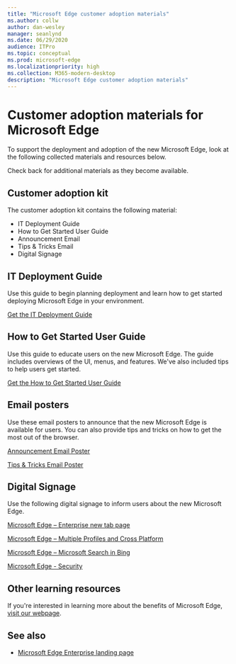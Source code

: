 ```yaml
---
title: "Microsoft Edge customer adoption materials"
ms.author: collw
author: dan-wesley
manager: seanlynd
ms.date: 06/29/2020
audience: ITPro
ms.topic: conceptual
ms.prod: microsoft-edge
ms.localizationpriority: high
ms.collection: M365-modern-desktop
description: "Microsoft Edge customer adoption materials"
---
```


# Customer adoption materials for Microsoft Edge

To support the deployment and adoption of the new Microsoft Edge, look at the following collected materials and resources below.

Check back for additional materials as they become available.

## Customer adoption kit

The customer adoption kit contains the following material:

- IT Deployment Guide
- How to Get Started User Guide
- Announcement Email
- Tips & Tricks Email
- Digital Signage

## IT Deployment Guide

Use this guide to begin planning deployment and learn how to get started deploying Microsoft Edge in your environment.

[Get the IT Deployment Guide](media/customer-adoption-not-md/commercial-deployment-guide-microsoft-edge.pdf)

## How to Get Started User Guide

Use this guide to educate users on the new Microsoft Edge. The guide includes overviews of the UI, menus, and features. We've also included tips to help users get started.

[Get the How to Get Started User Guide](media/customer-adoption-not-md/microsoft-edge-how-to-get-started-user-guide.pdf)

## Email posters

Use these email posters to announce that the new Microsoft Edge is available for users. You can also provide tips and tricks on how to get the most out of the browser.

[Announcement Email Poster](media/customer-adoption-not-md/meet-the-new-microsoft-edge.pdf)

[Tips & Tricks Email Poster](media/customer-adoption-not-md/tips-and-tricks-for-the-new-microsoft-edge.pdf)

## Digital Signage

Use the following digital signage to inform users about the new Microsoft Edge.

[Microsoft Edge – Enterprise new tab page](media/customer-adoption-not-md/microsoft-edge-digital-signage-enterprise-new-tab-page.pdf)

[Microsoft Edge – Multiple Profiles and Cross Platform](media/customer-adoption-not-md/microsoft-edge-digital-signage-multiple-profiles-and-cross-platform.pdf)

[Microsoft Edge – Microsoft Search in Bing](media/customer-adoption-not-md/microsoft-edge-digital-signage-microsoft-search-in-bing.pdf)

[Microsoft Edge - Security](media/customer-adoption-not-md/microsoft-edge-digital-signage-security.pdf)

## Other learning resources

If you're interested in learning more about the benefits of Microsoft Edge, [visit our webpage](https://www.microsoft.com/edge/business).

## See also

- [Microsoft Edge Enterprise landing page](https://aka.ms/EdgeEnterprise)
